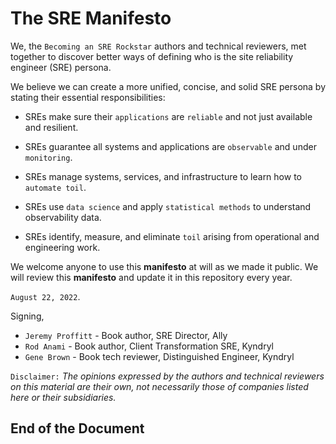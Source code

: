 # The SRE Manifesto

We, the `Becoming an SRE Rockstar` authors and technical reviewers, met together to discover better ways of defining who is the site reliability engineer (SRE) persona.

We believe we can create a more unified, concise, and solid SRE persona by stating their essential responsibilities:

* SREs make sure their `applications` are `reliable` and not just available and resilient.

* SREs guarantee all systems and applications are `observable` and under `monitoring`.

* SREs manage systems, services, and infrastructure to learn how to `automate toil`.

* SREs use `data science` and apply `statistical methods` to understand observability data.

* SREs identify, measure, and eliminate `toil` arising from operational and engineering work.

We welcome anyone to use this **manifesto** at will as we made it public. We will review this **manifesto** and update it in this repository every year.

`August 22, 2022`.

Signing,

* `Jeremy Proffitt` - Book author, SRE Director, Ally
* `Rod Anami` - Book author, Client Transformation SRE, Kyndryl
* `Gene Brown` - Book tech reviewer, Distinguished Engineer, Kyndryl

`Disclaimer:` _The opinions expressed by the authors and technical reviewers on this material are their own, not necessarily those of companies listed here or their subsidiaries._

## End of the Document
